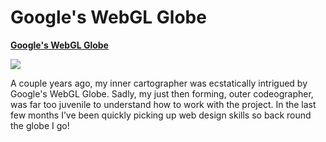 # **Google's WebGL Globe** 

[**Google's WebGL Globe**](http://www.chromeexperiments.com/globe)

![](http://4.bp.blogspot.com/-nB6XnTgb4AA/TcLQ4gRBtfI/AAAAAAAAH-U/vb2GuhPN6aM/globe.png)

A couple years ago, my inner cartographer was ecstatically intrigued by Google's WebGL Globe. Sadly, my just then forming, outer codeographer, was far too juvenile to understand how to work with the project.
In the last few months I’ve been quickly picking up web design skills so back round the globe I go!

